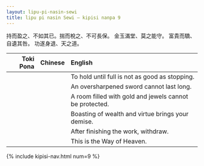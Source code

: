 ```yaml
---
layout: lipu-pi-nasin-sewi
title: lipu pi nasin Sewi — kipisi nanpa 9
---
```


持而盈之、不如其已。揣而梲之、不可長保。 金玉滿堂、莫之能守。 富貴而驕、自遺其咎。 功遂身退、天之道。

| Toki Pona | Chinese | English
|-:|:-:|:-
|  |  | To hold until full is not as good as stopping.
|  |  | An oversharpened sword cannot last long.
|  |  | A room filled with gold and jewels cannot be protected.
|  |  | Boasting of wealth and virtue brings your demise.
|  |  | After finishing the work, withdraw.
|  |  | This is the Way of Heaven.

{% include kipisi-nav.html num=9 %}
